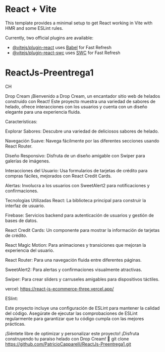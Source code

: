 # React + Vite

This template provides a minimal setup to get React working in Vite with HMR and some ESLint rules.

Currently, two official plugins are available:

- [@vitejs/plugin-react](https://github.com/vitejs/vite-plugin-react/blob/main/packages/plugin-react/README.md) uses [Babel](https://babeljs.io/) for Fast Refresh
- [@vitejs/plugin-react-swc](https://github.com/vitejs/vite-plugin-react-swc) uses [SWC](https://swc.rs/) for Fast Refresh
# ReactJs-Preentrega1
CH

Drop Cream
¡Bienvenido a Drop Cream, un encantador sitio web de helados construido con React! Este proyecto muestra una variedad de sabores de helado, ofrece interacciones con los usuarios y cuenta con un diseño elegante para una experiencia fluida.

Características:

Explorar Sabores: Descubre una variedad de deliciosos sabores de helado.

Navegación Suave: Navega fácilmente por las diferentes secciones usando React Router.

Diseño Responsivo: Disfruta de un diseño amigable con Swiper para galerías de imágenes.

Interacciones del Usuario: Usa formularios de tarjetas de crédito para compras fáciles, mejorados con React Credit Cards.

Alertas: Involucra a los usuarios con SweetAlert2 para notificaciones y confirmaciones.

Tecnologías Utilizadas
React: La biblioteca principal para construir la interfaz de usuario.

Firebase: Servicios backend para autenticación de usuarios y gestión de bases de datos.

React Credit Cards: Un componente para mostrar la información de tarjetas de crédito.

React Magic Motion: Para animaciones y transiciones que mejoran la experiencia del usuario.

React Router: Para una navegación fluida entre diferentes páginas.

SweetAlert2: Para alertas y confirmaciones visualmente atractivas.

Swiper: Para crear sliders y carruseles amigables para dispositivos táctiles.

vercel: https://react-js-ecommerce-three.vercel.app/

ESlint:

Este proyecto incluye una configuración de ESLint para mantener la calidad del código. Asegúrate de ejecutar las comprobaciones de ESLint regularmente para garantizar que tu código cumpla con las mejores prácticas.

¡Siéntete libre de optimizar y personalizar este proyecto! ¡Disfruta construyendo tu paraíso helado con Drop Cream! 🍦
git clone https://github.com/PatricioCapparelli/ReactJs-Preentrega1.git


